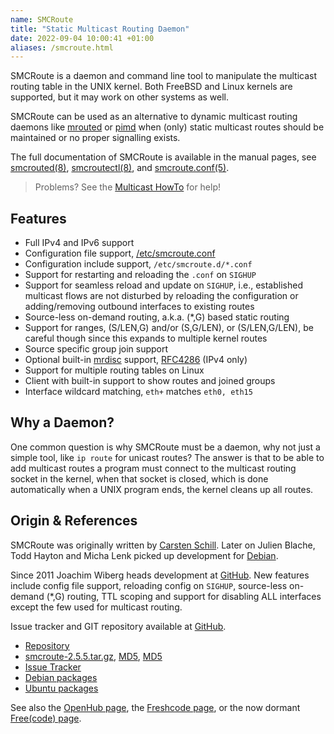 ```yaml
---
name: SMCRoute
title: "Static Multicast Routing Daemon"
date: 2022-09-04 10:00:41 +01:00
aliases: /smcroute.html
---
```


SMCRoute is a daemon and command line tool to manipulate the multicast
routing table in the UNIX kernel.  Both FreeBSD and Linux kernels are
supported, but it may work on other systems as well.

SMCRoute can be used as an alternative to dynamic multicast routing
daemons like [mrouted](/mrouted.html) or [pimd](/pimd.html) when (only)
static multicast routes should be maintained or no proper signalling
exists.

The full documentation of SMCRoute is available in the manual pages, see
[smcrouted(8)][], [smcroutectl(8)][], and [smcroute.conf(5)][].

> Problems? See the [Multicast HowTo](/multicast-howto.html) for help!


Features
--------

- Full IPv4 and IPv6 support
- Configuration file support, [/etc/smcroute.conf](smcroute-conf.html)
- Configuration include support, `/etc/smcroute.d/*.conf`
- Support for restarting and reloading the `.conf` on `SIGHUP`
- Support for seamless reload and update on `SIGHUP`, i.e., established
  multicast flows are not disturbed by reloading the configuration or
  adding/removing outbound interfaces to existing routes
- Source-less on-demand routing, a.k.a. (*,G) based static routing
- Support for ranges, (S/LEN,G) and/or (S,G/LEN), or (S/LEN,G/LEN),
  be careful though since this expands to multiple kernel routes
- Source specific group join support
- Optional built-in [mrdisc][] support, [RFC4286][] (IPv4 only)
- Support for multiple routing tables on Linux
- Client with built-in support to show routes and joined groups
- Interface wildcard matching, `eth+` matches `eth0, eth15`


Why a Daemon?
-------------

One common question is why SMCRoute must be a daemon, why not just a
simple tool, like `ip route` for unicast routes?  The answer is that to
be able to add multicast routes a program must connect to the multicast
routing socket in the kernel, when that socket is closed, which is done
automatically when a UNIX program ends, the kernel cleans up all routes.


Origin & References
-------------------

SMCRoute was originally written by [Carsten Schill][].  Later on Julien
Blache, Todd Hayton and Micha Lenk picked up development for [Debian][].

Since 2011 Joachim Wiberg heads development at [GitHub][].  New features
include config file support, reloading config on `SIGHUP`, source-less
on-demand (*,G) routing, TTL scoping and support for disabling ALL
interfaces except the few used for multicast routing.

Issue tracker and GIT repository available at [GitHub][].

* [Repository][GitHub]
* [smcroute-2.5.5.tar.gz](https://ftp.troglobit.com/smcroute/smcroute-2.5.5.tar.gz),
  [MD5](https://ftp.troglobit.com/smcroute/smcroute-2.5.5.tar.gz.md5),
  [MD5](https://ftp.troglobit.com/smcroute/smcroute-2.5.5.tar.gz.sha256)
* [Issue Tracker](https://github.com/troglobit/smcroute/issues)
* [Debian packages](https://packages.debian.org/smcroute)
* [Ubuntu packages](https://packages.ubuntu.com/smcroute)

See also the [OpenHub page](https://www.openhub.net/p/smcroute/), the
[Freshcode page](http://freshcode.club/projects/smcroute), or the now
dormant [Free(code) page](http://freecode.com/projects/smcroute).

[smcrouted(8)]:    https://man.troglobit.com/man8/smcrouted.8.html
[smcroutectl(8)]:  https://man.troglobit.com/man8/smcroutectl.8.html
[smcroute.conf(5)]:https://man.troglobit.com/man5/smcroute.conf.5.html
[mrdisc]:          https://github.com/troglobit/mrdisc
[RFC4286]:         https://tools.ietf.org/html/rfc4286
[GitHub]:          https://github.com/troglobit/smcroute
[Debian]:          https://alioth.debian.org/projects/smcroute/
[Carsten Schill]:  http://www.cschill.de/smcroute/
